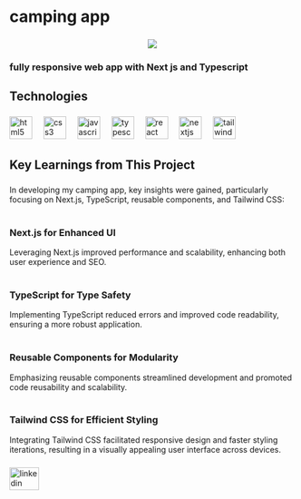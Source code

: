 <h1 align="left">camping app</h1>

###

<div align="center">
  <img  src="https://github.com/mahdikamyabi1999/testgit/blob/main/cover.png"  />
</div>

###

<p align="left"></p>

###

<h3 align="left">fully responsive web app with Next js and Typescript</h3>

###

<h2 align="left">Technologies</h2>

###

<div align="left">
  <img src="https://cdn.jsdelivr.net/gh/devicons/devicon/icons/html5/html5-original.svg" height="40" alt="html5 logo"  />
  <img width="12" />
  <img src="https://cdn.jsdelivr.net/gh/devicons/devicon/icons/css3/css3-original.svg" height="40" alt="css3 logo"  />
  <img width="12" />
  <img src="https://skillicons.dev/icons?i=js" height="40" alt="javascript logo"  />
  <img width="12" />
  <img src="https://skillicons.dev/icons?i=ts" height="40" alt="typescript logo"  />
  <img width="12" />
  <img src="https://cdn.jsdelivr.net/gh/devicons/devicon/icons/react/react-original.svg" height="40" alt="react logo"  />
  <img width="12" />
  <img src="https://skillicons.dev/icons?i=nextjs" height="40" alt="nextjs logo"  />
  <img width="12" />
  <img src="https://cdn.simpleicons.org/tailwindcss/06B6D4" height="40" alt="tailwindcss logo"  />
</div>

###

<h2 align="left">Key Learnings from This Project</h2>

###
<p align="left">In developing my camping app, key insights were gained, particularly focusing on Next.js, TypeScript, reusable components, and Tailwind CSS:<br><br><h3>Next.js for Enhanced UI </h3>Leveraging Next.js improved performance and scalability, enhancing both user experience and SEO.<br><br><h3>TypeScript for Type Safety</h3> Implementing TypeScript reduced errors and improved code readability, ensuring a more robust application.<br><br><h3>Reusable Components for Modularity</h3> Emphasizing reusable components streamlined development and promoted code reusability and scalability.<br><br><h3>Tailwind CSS for Efficient Styling</h3> Integrating Tailwind CSS facilitated responsive design and faster styling iterations, resulting in a visually appealing user interface across devices.</p>

###

<div align="left">
  <a href="https://www.linkedin.com/in/mahdikamyabi1999/" target="_blank">
    <img src="https://raw.githubusercontent.com/maurodesouza/profile-readme-generator/master/src/assets/icons/social/linkedin/default.svg" width="52" height="40" alt="linkedin logo"  />
  </a>
</div>

###
